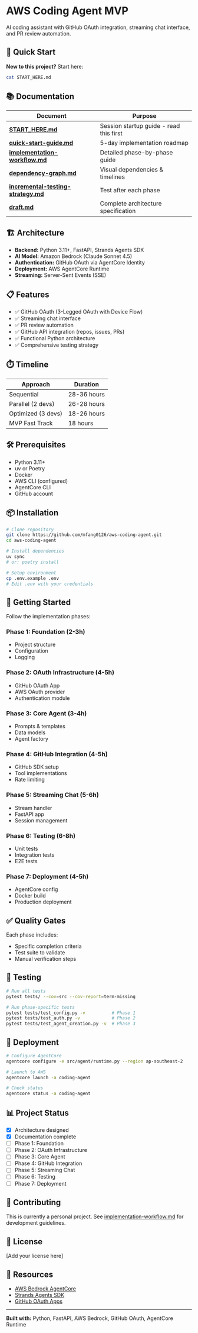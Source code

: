 # AWS Coding Agent MVP

AI coding assistant with GitHub OAuth integration, streaming chat interface, and PR review automation.

## 🚀 Quick Start

**New to this project?** Start here:
```bash
cat START_HERE.md
```

## 📚 Documentation

| Document | Purpose |
|----------|---------|
| **[START_HERE.md](START_HERE.md)** | Session startup guide - read this first |
| **[quick-start-guide.md](claudedocs/quick-start-guide.md)** | 5-day implementation roadmap |
| **[implementation-workflow.md](claudedocs/implementation-workflow.md)** | Detailed phase-by-phase guide |
| **[dependency-graph.md](claudedocs/dependency-graph.md)** | Visual dependencies & timelines |
| **[incremental-testing-strategy.md](claudedocs/incremental-testing-strategy.md)** | Test after each phase |
| **[draft.md](draft.md)** | Complete architecture specification |

## 🏗️ Architecture

- **Backend:** Python 3.11+, FastAPI, Strands Agents SDK
- **AI Model:** Amazon Bedrock (Claude Sonnet 4.5)
- **Authentication:** GitHub OAuth via AgentCore Identity
- **Deployment:** AWS AgentCore Runtime
- **Streaming:** Server-Sent Events (SSE)

## 📋 Features

- ✅ GitHub OAuth (3-Legged OAuth with Device Flow)
- ✅ Streaming chat interface
- ✅ PR review automation
- ✅ GitHub API integration (repos, issues, PRs)
- ✅ Functional Python architecture
- ✅ Comprehensive testing strategy

## ⏱️ Timeline

| Approach | Duration |
|----------|----------|
| Sequential | 28-36 hours |
| Parallel (2 devs) | 26-28 hours |
| Optimized (3 devs) | 18-26 hours |
| MVP Fast Track | 18 hours |

## 🛠️ Prerequisites

- Python 3.11+
- uv or Poetry
- Docker
- AWS CLI (configured)
- AgentCore CLI
- GitHub account

## 📦 Installation

```bash
# Clone repository
git clone https://github.com/mfang0126/aws-coding-agent.git
cd aws-coding-agent

# Install dependencies
uv sync
# or: poetry install

# Setup environment
cp .env.example .env
# Edit .env with your credentials
```

## 🚦 Getting Started

Follow the implementation phases:

### Phase 1: Foundation (2-3h)
- Project structure
- Configuration
- Logging

### Phase 2: OAuth Infrastructure (4-5h)
- GitHub OAuth App
- AWS OAuth provider
- Authentication module

### Phase 3: Core Agent (3-4h)
- Prompts & templates
- Data models
- Agent factory

### Phase 4: GitHub Integration (4-5h)
- GitHub SDK setup
- Tool implementations
- Rate limiting

### Phase 5: Streaming Chat (5-6h)
- Stream handler
- FastAPI app
- Session management

### Phase 6: Testing (6-8h)
- Unit tests
- Integration tests
- E2E tests

### Phase 7: Deployment (4-5h)
- AgentCore config
- Docker build
- Production deployment

## ✅ Quality Gates

Each phase includes:
- Specific completion criteria
- Test suite to validate
- Manual verification steps

## 🧪 Testing

```bash
# Run all tests
pytest tests/ --cov=src --cov-report=term-missing

# Run phase-specific tests
pytest tests/test_config.py -v          # Phase 1
pytest tests/test_auth.py -v            # Phase 2
pytest tests/test_agent_creation.py -v  # Phase 3
```

## 🚀 Deployment

```bash
# Configure AgentCore
agentcore configure -e src/agent/runtime.py --region ap-southeast-2

# Launch to AWS
agentcore launch -a coding-agent

# Check status
agentcore status -a coding-agent
```

## 📊 Project Status

- [x] Architecture designed
- [x] Documentation complete
- [ ] Phase 1: Foundation
- [ ] Phase 2: OAuth Infrastructure
- [ ] Phase 3: Core Agent
- [ ] Phase 4: GitHub Integration
- [ ] Phase 5: Streaming Chat
- [ ] Phase 6: Testing
- [ ] Phase 7: Deployment

## 🤝 Contributing

This is currently a personal project. See [implementation-workflow.md](claudedocs/implementation-workflow.md) for development guidelines.

## 📝 License

[Add your license here]

## 🔗 Resources

- [AWS Bedrock AgentCore](https://docs.aws.amazon.com/bedrock-agentcore/)
- [Strands Agents SDK](https://github.com/aws-samples/strands-agents-sdk)
- [GitHub OAuth Apps](https://docs.github.com/en/apps/oauth-apps)

---

**Built with:** Python, FastAPI, AWS Bedrock, GitHub OAuth, AgentCore Runtime
